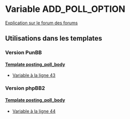 # Variable ADD_POLL_OPTION
[Explication sur le forum des forums](http://forum.forumactif.com/t294113-listing-des-variables#ADD_POLL_OPTION)
## Utilisations dans les templates
### Version PunBB
#### [Template posting_poll_body](punbb/posting_poll_body.md)
* [Variable à la ligne 43](../punbb/posting_poll_body.tpl#L43)
### Version phpBB2
#### [Template posting_poll_body](subsilver/posting_poll_body.md)
* [Variable à la ligne 44](../subsilver/posting_poll_body.tpl#L44)